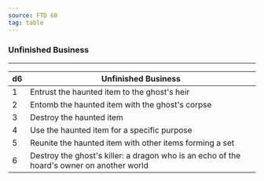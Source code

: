 ```yaml
---
source: FTD 68
tag: table
---
```


### Unfinished Business
---
|d6|Unfinished Business|
|----|------------|
|1|Entrust the haunted item to the ghost's heir|
|2|Entomb the haunted item with the ghost's corpse|
|3|Destroy the haunted item|
|4|Use the haunted item for a specific purpose|
|5|Reunite the haunted item with other items forming a set|
|6|Destroy the ghost's killer: a dragon who is an echo of the hoard's owner on another world|
